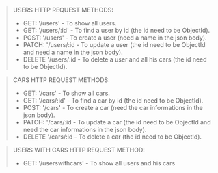 > USERS HTTP REQUEST METHODS:
>
> - GET: '/users' - To show all users.
> - GET: '/users/:id' - To find a user by id (the id need to be ObjectId).
> - POST: '/users' - To create a user (need a name in the json body).
> - PATCH: '/users/:id - To update a user (the id need to be ObjectId and need a name in the json body).
> - DELETE '/users/:id - To delete a user and all his cars (the id need to be ObjectId).

> CARS HTTP REQUEST METHODS:
>
> - GET: '/cars' - To show all cars.
> - GET: '/cars/:id' - To find a car by id (the id need to be ObjectId).
> - POST: '/cars' - To create a car (need the car informations in the json body).
> - PATCH: '/cars/:id - To update a car (the id need to be ObjectId and need the car informations in the json body).
> - DELETE '/cars/:id - To delete a car (the id need to be ObjectId).

> USERS WITH CARS HTTP REQUEST METHOD:
>
> - GET: '/userswithcars' - To show all users and his cars